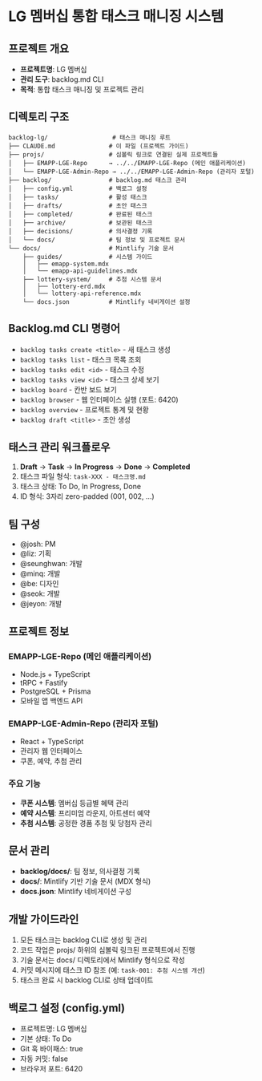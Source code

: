 # LG 멤버십 통합 태스크 매니징 시스템

## 프로젝트 개요

- **프로젝트명**: LG 멤버십
- **관리 도구**: backlog.md CLI
- **목적**: 통합 태스크 매니징 및 프로젝트 관리

## 디렉토리 구조

```
backlog-lg/                  # 태스크 매니징 루트
├── CLAUDE.md               # 이 파일 (프로젝트 가이드)
├── projs/                  # 심볼릭 링크로 연결된 실제 프로젝트들
│   ├── EMAPP-LGE-Repo      → ../../EMAPP-LGE-Repo (메인 애플리케이션)
│   └── EMAPP-LGE-Admin-Repo → ../../EMAPP-LGE-Admin-Repo (관리자 포털)
├── backlog/                # backlog.md 태스크 관리
│   ├── config.yml          # 백로그 설정
│   ├── tasks/              # 활성 태스크
│   ├── drafts/             # 초안 태스크
│   ├── completed/          # 완료된 태스크
│   ├── archive/            # 보관된 태스크
│   ├── decisions/          # 의사결정 기록
│   └── docs/               # 팀 정보 및 프로젝트 문서
└── docs/                   # Mintlify 기술 문서
    ├── guides/             # 시스템 가이드
    │   ├── emapp-system.mdx
    │   └── emapp-api-guidelines.mdx
    ├── lottery-system/     # 추첨 시스템 문서
    │   ├── lottery-erd.mdx
    │   └── lottery-api-reference.mdx
    └── docs.json           # Mintlify 네비게이션 설정
```

## Backlog.md CLI 명령어

- `backlog tasks create <title>` - 새 태스크 생성
- `backlog tasks list` - 태스크 목록 조회
- `backlog tasks edit <id>` - 태스크 수정
- `backlog tasks view <id>` - 태스크 상세 보기
- `backlog board` - 칸반 보드 보기
- `backlog browser` - 웹 인터페이스 실행 (포트: 6420)
- `backlog overview` - 프로젝트 통계 및 현황
- `backlog draft <title>` - 초안 생성

## 태스크 관리 워크플로우

1. **Draft** → **Task** → **In Progress** → **Done** → **Completed**
2. 태스크 파일 형식: `task-XXX - 태스크명.md`
3. 태스크 상태: To Do, In Progress, Done
4. ID 형식: 3자리 zero-padded (001, 002, ...)

## 팀 구성

- @josh: PM
- @liz: 기획
- @seunghwan: 개발
- @minq: 개발
- @be: 디자인
- @seok: 개발
- @jeyon: 개발

## 프로젝트 정보

### EMAPP-LGE-Repo (메인 애플리케이션)

- Node.js + TypeScript
- tRPC + Fastify
- PostgreSQL + Prisma
- 모바일 앱 백엔드 API

### EMAPP-LGE-Admin-Repo (관리자 포털)

- React + TypeScript
- 관리자 웹 인터페이스
- 쿠폰, 예약, 추첨 관리

### 주요 기능

- **쿠폰 시스템**: 멤버십 등급별 혜택 관리
- **예약 시스템**: 프리미엄 라운지, 아트센터 예약
- **추첨 시스템**: 공정한 경품 추첨 및 당첨자 관리

## 문서 관리

- **backlog/docs/**: 팀 정보, 의사결정 기록
- **docs/**: Mintlify 기반 기술 문서 (MDX 형식)
- **docs.json**: Mintlify 네비게이션 구성

## 개발 가이드라인

1. 모든 태스크는 backlog CLI로 생성 및 관리
2. 코드 작업은 projs/ 하위의 심볼릭 링크된 프로젝트에서 진행
3. 기술 문서는 docs/ 디렉토리에서 Mintlify 형식으로 작성
4. 커밋 메시지에 태스크 ID 참조 (예: `task-001: 추첨 시스템 개선`)
5. 태스크 완료 시 backlog CLI로 상태 업데이트

## 백로그 설정 (config.yml)

- 프로젝트명: LG 멤버십
- 기본 상태: To Do
- Git 훅 바이패스: true
- 자동 커밋: false
- 브라우저 포트: 6420

